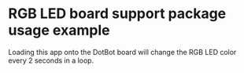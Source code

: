 # RGB LED board support package usage example

Loading this app onto the DotBot board will change the RGB LED color every 2
seconds in a loop.
